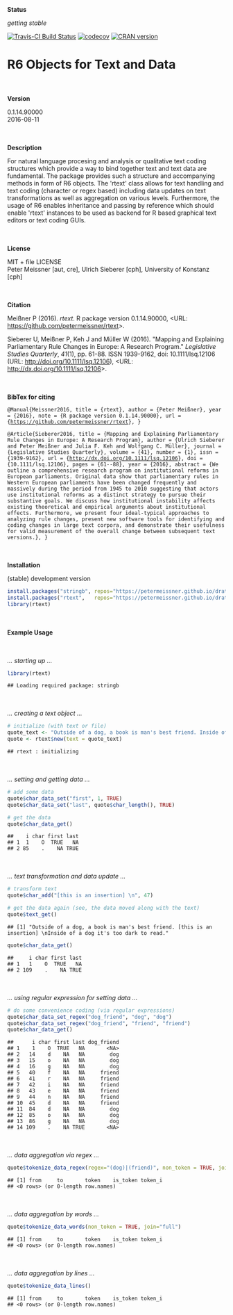 
<br><br> **Status**

*getting stable*

[![Travis-CI Build Status](https://travis-ci.org/petermeissner/rtext.svg?branch=master)](https://travis-ci.org/petermeissner/rtext) [![codecov](https://codecov.io/gh/petermeissner/rtext/branch/master/graph/badge.svg)](https://codecov.io/gh/petermeissner/rtext/tree/master/R) [![CRAN version](http://www.r-pkg.org/badges/version/rtext)](https://cran.r-project.org/package=rtext)

R6 Objects for Text and Data
============================

<br><br> **Version**

0.1.14.90000 <br> 2016-08-11

<br><br> **Description**

For natural language procesing and analysis or qualitative text coding structures which provide a way to bind together text and text data are fundamental. The package provides such a structure and accompanying methods in form of R6 objects. The 'rtext' class allows for text handling and text coding (character or regex based) including data updates on text transformations as well as aggregation on various levels. Furthermore, the usage of R6 enables inheritance and passing by reference which should enable 'rtext' instances to be used as backend for R based graphical text editors or text coding GUIs.

<br><br> **License**

MIT + file LICENSE <br>Peter Meissner \[aut, cre\], Ulrich Sieberer \[cph\], University of Konstanz \[cph\]

<br><br> **Citation**

Meißner P (2016). *rtext*. R package version 0.1.14.90000, &lt;URL: <https://github.com/petermeissner/rtext>&gt;.

Sieberer U, Meißner P, Keh J and Müller W (2016). "Mapping and Explaining Parliamentary Rule Changes in Europe: A Research Program." *Legislative Studies Quarterly*, *41*(1), pp. 61-88. ISSN 1939-9162, doi: 10.1111/lsq.12106 (URL: <http://doi.org/10.1111/lsq.12106>), &lt;URL: <http://dx.doi.org/10.1111/lsq.12106>&gt;.

<br><br> **BibTex for citing**

<code style="white-space:normal;"> @Manual{Meissner2016, title = {rtext}, author = {Peter Meißner}, year = {2016}, note = {R package version 0.1.14.90000}, url = {<https://github.com/petermeissner/rtext>}, }

@Article{Sieberer2016, title = {Mapping and Explaining Parliamentary Rule Changes in Europe: A Research Program}, author = {Ulrich Sieberer and Peter Meißner and Julia F. Keh and Wolfgang C. Müller}, journal = {Legislative Studies Quarterly}, volume = {41}, number = {1}, issn = {1939-9162}, url = {<http://dx.doi.org/10.1111/lsq.12106>}, doi = {10.1111/lsq.12106}, pages = {61--88}, year = {2016}, abstract = {We outline a comprehensive research program on institutional reforms in European parliaments. Original data show that parliamentary rules in Western European parliaments have been changed frequently and massively during the period from 1945 to 2010 suggesting that actors use institutional reforms as a distinct strategy to pursue their substantive goals. We discuss how institutional instability affects existing theoretical and empirical arguments about institutional effects. Furthermore, we present four ideal-typical approaches to analyzing rule changes, present new software tools for identifying and coding changes in large text corpora, and demonstrate their usefulness for valid measurement of the overall change between subsequent text versions.}, } </code>

<br><br> **Installation**

(stable) development version

``` r
install.packages("stringb", repos="https://petermeissner.github.io/drat")    
install.packages("rtext",   repos="https://petermeissner.github.io/drat")    
library(rtext)
```

<br><br> **Example Usage**

<br><br> *... starting up ...*

``` r
library(rtext)
```

    ## Loading required package: stringb

<br><br>*... creating a text object ...*

``` r
# initialize (with text or file)
quote_text <- "Outside of a dog, a book is man's best friend. Inside of a dog it's too dark to read."
quote <- rtext$new(text = quote_text)
```

    ## rtext : initializing

<br><br>*... setting and getting data ...*

``` r
# add some data
quote$char_data_set("first", 1, TRUE)
quote$char_data_set("last", quote$char_length(), TRUE)

# get the data
quote$char_data_get()
```

    ##    i char first last
    ## 1  1    O  TRUE   NA
    ## 2 85    .    NA TRUE

<br><br>*... text transformation and data update ...*

``` r
# transform text
quote$char_add("[this is an insertion] \n", 47)

# get the data again (see, the data moved along with the text)
quote$text_get()
```

    ## [1] "Outside of a dog, a book is man's best friend. [this is an insertion] \nInside of a dog it's too dark to read."

``` r
quote$char_data_get()
```

    ##     i char first last
    ## 1   1    O  TRUE   NA
    ## 2 109    .    NA TRUE

<br><br>*... using regular expression for setting data ...*

``` r
# do some convenience coding (via regular expressions)
quote$char_data_set_regex("dog_friend", "dog", "dog")
quote$char_data_set_regex("dog_friend", "friend", "friend")
quote$char_data_get()
```

    ##      i char first last dog_friend
    ## 1    1    O  TRUE   NA       <NA>
    ## 2   14    d    NA   NA        dog
    ## 3   15    o    NA   NA        dog
    ## 4   16    g    NA   NA        dog
    ## 5   40    f    NA   NA     friend
    ## 6   41    r    NA   NA     friend
    ## 7   42    i    NA   NA     friend
    ## 8   43    e    NA   NA     friend
    ## 9   44    n    NA   NA     friend
    ## 10  45    d    NA   NA     friend
    ## 11  84    d    NA   NA        dog
    ## 12  85    o    NA   NA        dog
    ## 13  86    g    NA   NA        dog
    ## 14 109    .    NA TRUE       <NA>

<br><br>*... data aggregation via regex ...*

``` r
quote$tokenize_data_regex(regex="(dog)|(friend)", non_token = TRUE, join = "full")
```

    ## [1] from     to       token    is_token token_i 
    ## <0 rows> (or 0-length row.names)

<br><br>*... data aggregation by words ...*

``` r
quote$tokenize_data_words(non_token = TRUE, join="full")
```

    ## [1] from     to       token    is_token token_i 
    ## <0 rows> (or 0-length row.names)

<br><br>*... data aggregation by lines ...*

``` r
quote$tokenize_data_lines()
```

    ## [1] from     to       token    is_token token_i 
    ## <0 rows> (or 0-length row.names)
